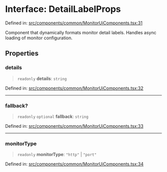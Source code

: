 # Interface: DetailLabelProps

Defined in: [src/components/common/MonitorUiComponents.tsx:31](https://github.com/Nick2bad4u/Uptime-Watcher/blob/8a1973382d5fe14c52996ecda381894eb7ecd4a6/src/components/common/MonitorUiComponents.tsx#L31)

Component that dynamically formats monitor detail labels.
Handles async loading of monitor configuration.

## Properties

### details

> `readonly` **details**: `string`

Defined in: [src/components/common/MonitorUiComponents.tsx:32](https://github.com/Nick2bad4u/Uptime-Watcher/blob/8a1973382d5fe14c52996ecda381894eb7ecd4a6/src/components/common/MonitorUiComponents.tsx#L32)

***

### fallback?

> `readonly` `optional` **fallback**: `string`

Defined in: [src/components/common/MonitorUiComponents.tsx:33](https://github.com/Nick2bad4u/Uptime-Watcher/blob/8a1973382d5fe14c52996ecda381894eb7ecd4a6/src/components/common/MonitorUiComponents.tsx#L33)

***

### monitorType

> `readonly` **monitorType**: `"http"` \| `"port"`

Defined in: [src/components/common/MonitorUiComponents.tsx:34](https://github.com/Nick2bad4u/Uptime-Watcher/blob/8a1973382d5fe14c52996ecda381894eb7ecd4a6/src/components/common/MonitorUiComponents.tsx#L34)
